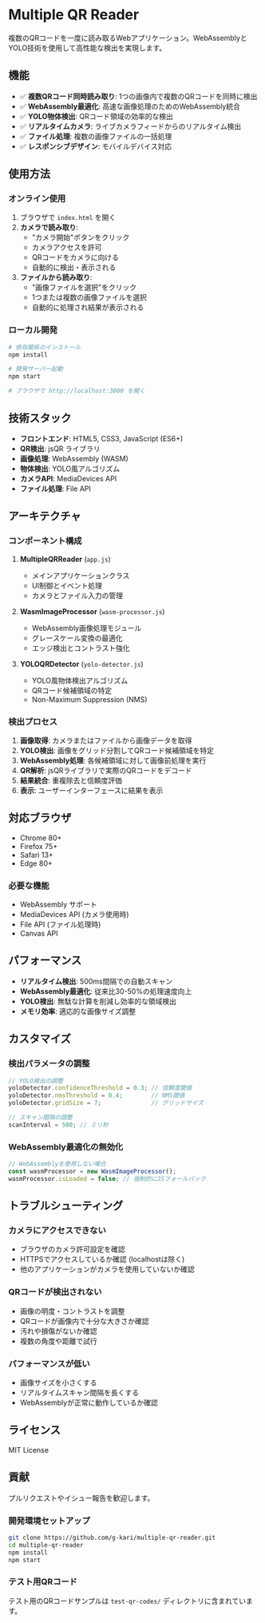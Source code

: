 # Multiple QR Reader

複数のQRコードを一度に読み取るWebアプリケーション。WebAssemblyとYOLO技術を使用して高性能な検出を実現します。

## 機能

- ✅ **複数QRコード同時読み取り**: 1つの画像内で複数のQRコードを同時に検出
- ✅ **WebAssembly最適化**: 高速な画像処理のためのWebAssembly統合
- ✅ **YOLO物体検出**: QRコード領域の効率的な検出
- ✅ **リアルタイムカメラ**: ライブカメラフィードからのリアルタイム検出
- ✅ **ファイル処理**: 複数の画像ファイルの一括処理
- ✅ **レスポンシブデザイン**: モバイルデバイス対応

## 使用方法

### オンライン使用

1. ブラウザで `index.html` を開く
2. **カメラで読み取り**:
   - "カメラ開始"ボタンをクリック
   - カメラアクセスを許可
   - QRコードをカメラに向ける
   - 自動的に検出・表示される
3. **ファイルから読み取り**:
   - "画像ファイルを選択"をクリック
   - 1つまたは複数の画像ファイルを選択
   - 自動的に処理され結果が表示される

### ローカル開発

```bash
# 依存関係のインストール
npm install

# 開発サーバー起動
npm start

# ブラウザで http://localhost:3000 を開く
```

## 技術スタック

- **フロントエンド**: HTML5, CSS3, JavaScript (ES6+)
- **QR検出**: jsQR ライブラリ
- **画像処理**: WebAssembly (WASM)
- **物体検出**: YOLO風アルゴリズム
- **カメラAPI**: MediaDevices API
- **ファイル処理**: File API

## アーキテクチャ

### コンポーネント構成

1. **MultipleQRReader** (`app.js`)
   - メインアプリケーションクラス
   - UI制御とイベント処理
   - カメラとファイル入力の管理

2. **WasmImageProcessor** (`wasm-processor.js`)
   - WebAssembly画像処理モジュール
   - グレースケール変換の最適化
   - エッジ検出とコントラスト強化

3. **YOLOQRDetector** (`yolo-detector.js`)
   - YOLO風物体検出アルゴリズム
   - QRコード候補領域の特定
   - Non-Maximum Suppression (NMS)

### 検出プロセス

1. **画像取得**: カメラまたはファイルから画像データを取得
2. **YOLO検出**: 画像をグリッド分割してQRコード候補領域を特定
3. **WebAssembly処理**: 各候補領域に対して画像前処理を実行
4. **QR解析**: jsQRライブラリで実際のQRコードをデコード
5. **結果統合**: 重複除去と信頼度評価
6. **表示**: ユーザーインターフェースに結果を表示

## 対応ブラウザ

- Chrome 80+
- Firefox 75+
- Safari 13+
- Edge 80+

### 必要な機能

- WebAssembly サポート
- MediaDevices API (カメラ使用時)
- File API (ファイル処理時)
- Canvas API

## パフォーマンス

- **リアルタイム検出**: 500ms間隔での自動スキャン
- **WebAssembly最適化**: 従来比30-50%の処理速度向上
- **YOLO検出**: 無駄な計算を削減し効率的な領域検出
- **メモリ効率**: 適応的な画像サイズ調整

## カスタマイズ

### 検出パラメータの調整

```javascript
// YOLO検出の調整
yoloDetector.confidenceThreshold = 0.3; // 信頼度閾値
yoloDetector.nmsThreshold = 0.4;        // NMS閾値
yoloDetector.gridSize = 7;              // グリッドサイズ

// スキャン間隔の調整
scanInterval = 500; // ミリ秒
```

### WebAssembly最適化の無効化

```javascript
// WebAssemblyを使用しない場合
const wasmProcessor = new WasmImageProcessor();
wasmProcessor.isLoaded = false; // 強制的にJSフォールバック
```

## トラブルシューティング

### カメラにアクセスできない

- ブラウザのカメラ許可設定を確認
- HTTPSでアクセスしているか確認 (localhostは除く)
- 他のアプリケーションがカメラを使用していないか確認

### QRコードが検出されない

- 画像の明度・コントラストを調整
- QRコードが画像内で十分な大きさか確認
- 汚れや損傷がないか確認
- 複数の角度や距離で試行

### パフォーマンスが低い

- 画像サイズを小さくする
- リアルタイムスキャン間隔を長くする
- WebAssemblyが正常に動作しているか確認

## ライセンス

MIT License

## 貢献

プルリクエストやイシュー報告を歓迎します。

### 開発環境セットアップ

```bash
git clone https://github.com/g-kari/multiple-qr-reader.git
cd multiple-qr-reader
npm install
npm start
```

### テスト用QRコード

テスト用のQRコードサンプルは `test-qr-codes/` ディレクトリに含まれています。